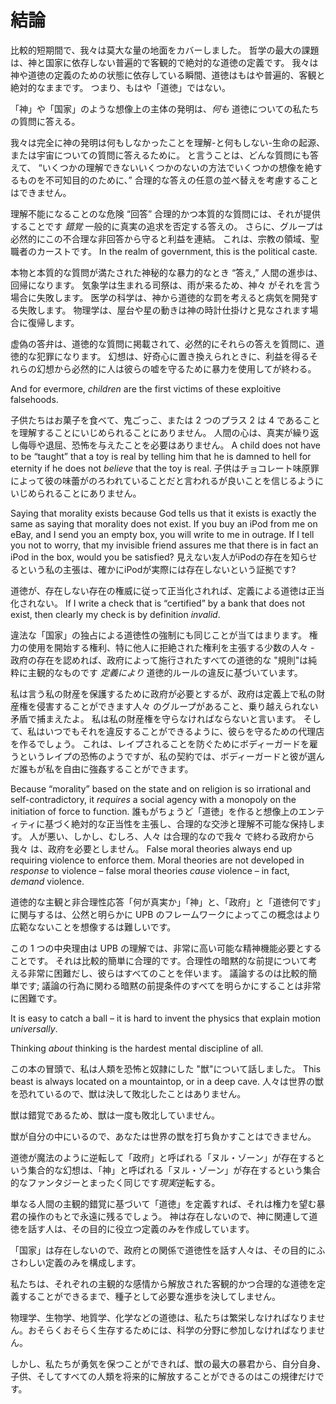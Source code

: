 # 結論

比較的短期間で、我々は莫大な量の地面をカバーしました。 哲学の最大の課題は、神と国家に依存しない普遍的で客観的で絶対的な道徳の定義です。 我々は神や道徳の定義のための状態に依存している瞬間、道徳はもはや普遍的、客観と絶対的なままです。 つまり、もはや「道徳」ではない。

「神」や「国家」のような想像上の主体の発明は、*何も* 道徳についての私たちの質問に答える。

我々は完全に神の発明は何もしなかったことを理解-と何もしない-生命の起源、または宇宙についての質問に答えるために。 と言うことは、どんな質問にも答えて、 “いくつかの理解できないいくつかのないの方法でいくつかの想像を絶するものを不可知目的のために、” 合理的な答えの任意の並べ替えを考慮することはできません。

理解不能になることのな危険 “回答” 合理的かつ本質的な質問には、それが提供することです *錯覚* 一般的に真実の追求を否定する答えの。 さらに、グループは必然的にこの不合理な非回答から守ると利益を連結。 これは、宗教の領域、聖職者のカーストです。 In the realm of government, this is the political caste.

本物と本質的な質問が満たされた神秘的な暴力的なとき “答え,” 人間の進歩は、回帰になります。 気象学は生まれる司祭は、雨が来るため、神々 がそれを言う場合に失敗します。 医学の科学は、神から道徳的な罰を考えると病気を開発する失敗します。 物理学は、屋台や星の動きは神の時計仕掛けと見なされます場合に復帰します。

虚偽の答弁は、道徳的な質問に掲載されて、必然的にそれらの答えを質問に、道徳的な犯罪になります。 幻想は、好奇心に置き換えられときに、利益を得るそれらの幻想から必然的に人は彼らの嘘を守るために暴力を使用してが終わる。

And for evermore, *children* are the first victims of these exploitive falsehoods.

子供たちはお菓子を食べて、鬼ごっこ、または 2 つのプラス 2 は 4 であることを理解することにいじめられることにありません。 人間の心は、真実が繰り返し侮辱や退屈、恐怖を与えたことを必要はありません。 A child does not have to be “taught” that a toy is real by telling him that he is damned to hell for eternity if he does not *believe* that the toy is real. 子供はチョコレート味原罪によって彼の味蕾がのろわれていることだと言われるが良いことを信じるようにいじめられることにありません。

Saying that morality exists because God tells us that it exists is exactly the same as saying that morality does not exist. If you buy an iPod from me on eBay, and I send you an empty box, you will write to me in outrage. If I tell you not to worry, that my invisible friend assures me that there is in fact an iPod in the box, would you be satisfied? 見えない友人がiPodの存在を知らせるという私の主張は、確かにiPodが実際には存在しないという証拠です?

道徳が、存在しない存在の権威に従って正当化されれば、定義による道徳は正当化されない。 If I write a check that is “certified” by a bank that does not exist, then clearly my check is by definition *invalid*.

違法な「国家」の独占による道徳性の強制にも同じことが当てはまります。 権力の使用を開始する権利、特に他人に拒絶された権利を主張する少数の人々 - 政府の存在を認めれば、政府によって施行されたすべての道徳的な "規則"は純粋に主観的なものです *定義により* 道徳的ルールの違反に基づいています。

私は言う私の財産を保護するために政府が必要とするが、政府は定義上で私の財産権を侵害することができます人々 のグループがあること、乗り越えられない矛盾で捕まえたよ。 私は私の財産権を守らなければならないと言います。 そして、私はいつでもそれを違反することができるように、彼らを守るための代理店を作るでしょう。 これは、レイプされることを防ぐためにボディーガードを雇うというレイプの恐怖のようですが、私の契約では、ボディーガードと彼が選んだ誰もが私を自由に強姦することができます。

Because “morality” based on the state and on religion is so irrational and self-contradictory, it *requires* a social agency with a monopoly on the initiation of force to function. 誰もがちょうど「道徳」を作ると想像上のエンティティに基づく絶対的な正当性を主張し、合理的な交渉と理解不可能な保持します。 人が悪い、しかし、むしろ、人々 は合理的なので我々 で終わる政府から我々 は、政府を必要としません。 False moral theories always end up requiring violence to enforce them. Moral theories are not developed in *response* to violence – false moral theories *cause* violence – in fact, *demand* violence.

道徳的な主観と非合理性応答「何が真実か」「神」と、「政府」と「道徳何です」に関与するは、公然と明らかに UPB のフレームワークによってこの概念はより広範なないことを想像するは難しいです。

この 1 つの中央理由は UPB の理解では、非常に高い可能な精神機能必要とすることです。 それは比較的簡単に合理的です。合理性の暗黙的な前提について考える非常に困難だし、彼らはすべてのことを伴います。 議論するのは比較的簡単です; 議論の行為に関わる暗黙の前提条件のすべてを明らかにすることは非常に困難です。

It is easy to catch a ball – it is hard to invent the physics that explain motion *universally*.

Thinking *about* thinking is the hardest mental discipline of all.

この本の冒頭で、私は人類を恐怖と奴隷にした "獣"について話しました。 This beast is always located on a mountaintop, or in a deep cave. 人々は世界の獣を恐れているので、獣は決して敗北したことはありません。

獣は錯覚であるため、獣は一度も敗北していません。

獣が自分の中にいるので、あなたは世界の獣を打ち負かすことはできません。

道徳が魔法のように逆転して「政府」と呼ばれる「ヌル・ゾーン」が存在するという集合的な幻想は、「神」と呼ばれる「ヌル・ゾーン」が存在するという集合的なファンタジーとまったく同じです*現実*逆転する。

単なる人間の主観的錯覚に基づいて「道徳」を定義すれば、それは権力を望む暴君の操作のもとで永遠に残るでしょう。 神は存在しないので、神に関連して道徳を話す人は、その目的に役立つ定義のみを作成しています。

「国家」は存在しないので、政府との関係で道徳性を話す人々は、その目的にふさわしい定義のみを構成します。

私たちは、それぞれの主観的な感情から解放された客観的かつ合理的な道徳を定義することができるまで、種子として必要な進歩を決してしません。

物理学、生物学、地質学、化学などの道徳は、私たちは繁栄しなければなりません。おそらくおそらく生存するためには、科学の分野に参加しなければなりません。

しかし、私たちが勇気を保つことができれば、獣の最大の暴君から、自分自身、子供、そしてすべての人類を将来的に解放することができるのはこの規律だけです。